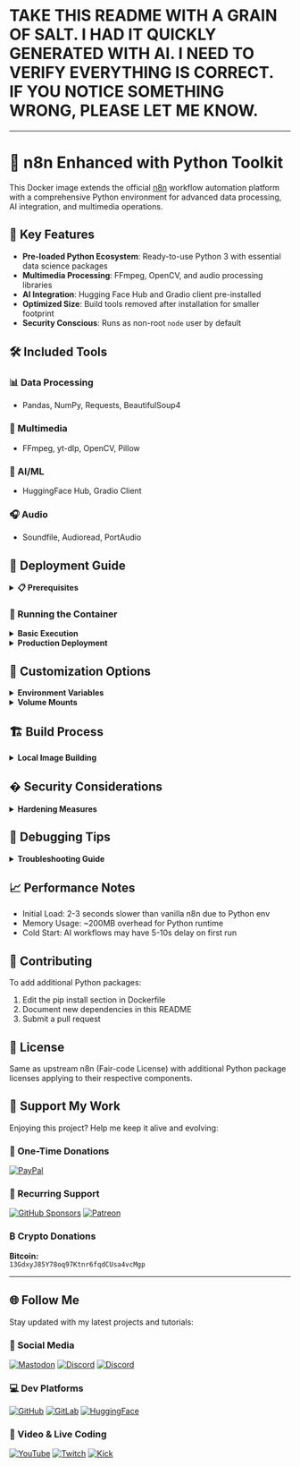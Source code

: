 # TAKE THIS README WITH A GRAIN OF SALT. I HAD IT QUICKLY GENERATED WITH AI. I NEED TO VERIFY EVERYTHING IS CORRECT. IF YOU NOTICE SOMETHING WRONG, PLEASE LET ME KNOW.

---

# 🐍 n8n Enhanced with Python Toolkit

This Docker image extends the official [n8n](https://n8n.io) workflow automation platform with a comprehensive Python environment for advanced data processing, AI integration, and multimedia operations.

## 🌟 Key Features

- **Pre-loaded Python Ecosystem**: Ready-to-use Python 3 with essential data science packages
- **Multimedia Processing**: FFmpeg, OpenCV, and audio processing libraries
- **AI Integration**: Hugging Face Hub and Gradio client pre-installed
- **Optimized Size**: Build tools removed after installation for smaller footprint
- **Security Conscious**: Runs as non-root `node` user by default

## 🛠️ Included Tools

### 📊 Data Processing
- Pandas, NumPy, Requests, BeautifulSoup4

### 🎥 Multimedia
- FFmpeg, yt-dlp, OpenCV, Pillow

### 🤖 AI/ML
- HuggingFace Hub, Gradio Client

### 🎧 Audio
- Soundfile, Audioread, PortAudio

## 🚀 Deployment Guide

<details>
<summary><strong>📋 Prerequisites</strong></summary>

- [ ] Docker Engine 20.10+
- [ ] Minimum 2GB RAM allocated to Docker
- [ ] 1vCPU minimum (2+ recommended for AI workflows)
- [ ] Know to use standard N8N Docker ENV Variables
    - [N8N Documentation for Environment Variables](https://docs.n8n.io/hosting/configuration/environment-variables/binary-data/)

</details>

### 🐳 Running the Container

<details>
<summary><strong>Basic Execution</strong></summary>

```bash
docker run -d \
  --name n8n-enhanced \
  -p 5678:5678 \
  -v /home/node:/home/node \
  ghcr.io/your-username/n8n-python:latest
```

</details><details> <summary><strong>Production Deployment</strong></summary>

```bash
docker run -d \
  --name n8n-production \
  -p 5678:5678 \
  -e N8N_BASIC_AUTH_ACTIVE=true \
  -e N8N_BASIC_AUTH_USER=admin \
  -e N8N_BASIC_AUTH_PASSWORD=securepassword \
  -v n8n_data:/home/node \
  -v /etc/localtime:/etc/localtime:ro \
  --restart unless-stopped \
  --memory 2g \
  --cpus 1.5 \
  ghcr.io/your-username/n8n-python:latest
```

</details>

## 🔧 Customization Options

<details>
<summary><strong>Environment Variables</strong></summary>

| Variable | Description | Default |
|----------|-------------|---------|
| `N8N_PORT` | Web UI port | 5678 |
| `N8N_BASIC_AUTH_ACTIVE` | Enable basic auth | false |
| `PYTHON_UNBUFFERED` | Python output settings | 1 |
| `TZ` | Timezone | UTC |
</details>

<details>
<summary><strong>Volume Mounts</strong></summary>

- `/home/node/.n8n`: n8n configuration and workflows
- `/home/node/app`: Custom node scripts
- `/tmp`: Temporary processing files
</details>

## 🏗️ Build Process
<details> <summary><strong>Local Image Building</strong></summary>

1. Clone the repository
2. Navigate to Dockerfile directory
3. Execute build command:

```bash
docker build -t n8n-custom:latest \
  --build-arg BUILD_DATE=$(date -u +'%Y-%m-%dT%H:%M:%SZ') .
```

4. Verify Image:

```bash
docker inspect n8n-custom:latest
```

</details>

## � Security Considerations
<details> <summary><strong>Hardening Measures</strong></summary>

- Non-root execution context
- Build-time toolchain removed
- Alpine Linux base for smaller attack surface
- Regular base image updates
- Virtual environment isolation

### Recommendations:

- Use secrets management for credentials
- Enable HTTPS reverse proxy
- Restrict network access

</details>

## 🐞 Debugging Tips

<details> <summary><strong>Troubleshooting Guide</strong></summary>

### Python Packages Not Found

```bash
docker exec -it n8n-enhanced /home/node/.n8nvenv/bin/pip list
```

### Missing Dependencies

```bash
docker exec -u root -it n8n-enhanced apk info
```

### FFmpeg Verification

```bash
docker exec -it n8n-enhanced ffmpeg -version
```

</details>

## 📈 Performance Notes

 - Initial Load: 2-3 seconds slower than vanilla n8n due to Python env
 - Memory Usage: ~200MB overhead for Python runtime
 - Cold Start: AI workflows may have 5-10s delay on first run

## 🤝 Contributing

To add additional Python packages:

 1. Edit the pip install section in Dockerfile
 2. Document new dependencies in this README
 3. Submit a pull request

## 📜 License

Same as upstream n8n (Fair-code License) with additional Python package licenses applying to their respective components.

## 💖 Support My Work

Enjoying this project? Help me keep it alive and evolving:

### 🌟 One-Time Donations
[![PayPal](https://img.shields.io/badge/PayPal-00457C?style=for-the-badge&logo=paypal&logoColor=white)](https://paypal.me/lazymediawa)

### 🔄 Recurring Support
[![GitHub Sponsors](https://img.shields.io/badge/GitHub_Sponsors-30363D?style=for-the-badge&logo=github-sponsors&logoColor=#EA4AAA)](https://github.com/sponsors/lazy-media)
[![Patreon](https://img.shields.io/badge/Patreon-F96854?style=for-the-badge&logo=patreon&logoColor=white)](https://link.lazymedia.media/patreon)

### ₿ Crypto Donations
**Bitcoin:**  
`13GdxyJ85Y78oq97Ktnr6fqdCUsa4vcMgp`

---

## 🌐 Follow Me

Stay updated with my latest projects and tutorials:

### 📱 Social Media

[![Mastodon](https://img.shields.io/badge/Mastodon-6364FF?style=for-the-badge&logo=mastodon&logoColor=white)](https://link.lazymedia.media/mastodon)
[![Discord](https://img.shields.io/badge/Main_Discord-5865F2?style=for-the-badge&logo=discord&logoColor=white)](https://link.lazymedia.media/lazymedia-discord-promo-page)
[![Discord](https://img.shields.io/badge/Gaming_Community-5865F2?style=for-the-badge&logo=discord&logoColor=white)](https://link.lazymedia.media/lazymedia-gaming-discord-promo-page)

### 💻 Dev Platforms
[![GitHub](https://img.shields.io/badge/GitHub-181717?style=for-the-badge&logo=github&logoColor=white)](https://github.com/lazy-media)
[![GitLab](https://img.shields.io/badge/GitLab-FCA121?style=for-the-badge&logo=gitlab&logoColor=white)](https://gitlab.lazymedia.media/root)
[![HuggingFace](https://img.shields.io/badge/🤗_HuggingFace-FFD21E?style=for-the-badge&logo=huggingface&logoColor=black)](https://huggingface.co/lazymedia)

### 🎥 Video & Live Coding
[![YouTube](https://img.shields.io/badge/YouTube-FF0000?style=for-the-badge&logo=youtube&logoColor=white)](https://youtube.com/@LazyMediaWA)
[![Twitch](https://img.shields.io/badge/Twitch-9146FF?style=for-the-badge&logo=twitch&logoColor=white)](https://twitch.tv/LazyMediaWA)
[![Kick](https://img.shields.io/badge/Kick-53FC18?style=for-the-badge&logo=kick&logoColor=black)](https://kick.com/LazyMedia)
